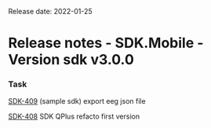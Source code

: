 Release date: 2022-01-25

# Release notes - SDK.Mobile - Version sdk v3.0.0

### Task

[SDK-409](https://mybrain.atlassian.net/browse/SDK-409) \(sample sdk\) export eeg json file

[SDK-408](https://mybrain.atlassian.net/browse/SDK-408) SDK QPlus refacto first version